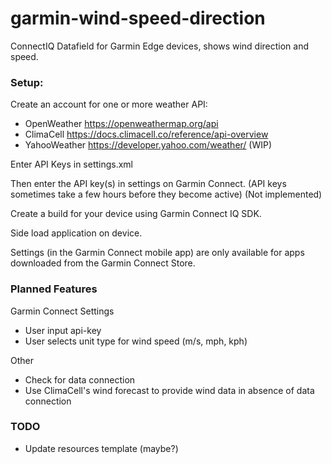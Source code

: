 # garmin-wind-speed-direction
ConnectIQ Datafield for Garmin Edge devices, shows wind direction and speed.

### Setup:
Create an account for one or more weather API:

  - OpenWeather https://openweathermap.org/api
  - ClimaCell https://docs.climacell.co/reference/api-overview
  - YahooWeather https://developer.yahoo.com/weather/ (WIP)

Enter API Keys in settings.xml

Then enter the API key(s) in settings on Garmin Connect. (API keys sometimes take a few hours before they become active) (Not implemented)

Create a build for your device using Garmin Connect IQ SDK.

Side load application on device.

Settings (in the Garmin Connect mobile app) are only available for apps downloaded from the Garmin Connect Store.

### Planned Features

  Garmin Connect Settings
  - User input api-key
  - User selects unit type for wind speed (m/s, mph, kph)

  Other
  - Check for data connection
  - Use ClimaCell's wind forecast to provide wind data in absence of data connection

### TODO

  - Update resources template (maybe?)
